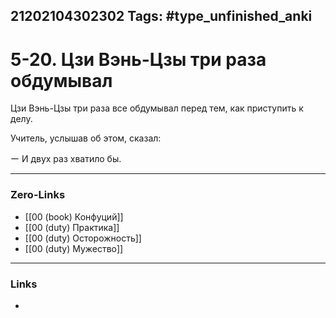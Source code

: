 21202104302302
Tags: #type_unfinished_anki 
---
# 5-20. Цзи Вэнь-Цзы три раза обдумывал

Цзи Вэнь-Цзы три раза все обдумывал перед тем, как приступить к делу.

Учитель, услышав об этом, сказал:

 ー И двух раз хватило бы.

---
### Zero-Links
- [[00 (book) Конфуций]]
- [[00 (duty) Практика]]
- [[00 (duty) Осторожность]]
- [[00 (duty) Мужество]]
---
### Links
-